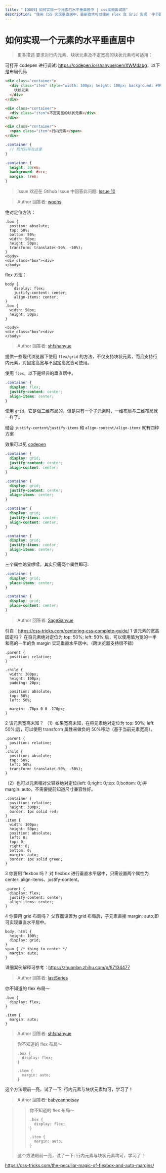 ```yaml
---
title: "【Q009】如何实现一个元素的水平垂直居中 | css高频面试题"
description: "使用 CSS 实现垂直居中，最新技术可以使用 Flex 及 Grid 实现  字节跳动面试题、阿里腾讯面试题、美团小米面试题。"
---
```


# 如何实现一个元素的水平垂直居中

> 更多描述
> 要求对行内元素、块状元素及不定宽高的块状元素均可适用：

可打开 codepen 进行调试: <https://codepen.io/shanyue/pen/XWMdabg>，以下是布局代码

```html
<div class="container">
  <div class="item" style="width: 100px; height: 100px; background: #999;">
    块状元素
  </div>
</div>

<div class="container">
  <div class="item">不定高宽的块状元素</div>
</div>

<div class="container">
  <span class="item">行内元素</span>
</div>
```

```scss
.container {
  // 把代码写在这里
}

.container {
  height: 20rem;
  background: #ccc;
  margin: 1rem;
}
```

> Issue
> 欢迎在 Gtihub Issue 中回答此问题: [Issue 10](https://github.com/shfshanyue/Daily-Question/issues/10)

> Author
> 回答者: [woohs](https://github.com/woohs)

绝对定位方法：

```
.box {
  postion: absolute;
  top: 50%;
  bottom: 50%;
  width: 50px;
  height: 50px;
  transform: translate(-50%, -50%);
}
<body>
<div class="box"><div>
</body>
```

flex 方法：

```
body {
    display: flex;
    justify-content: center;
    align-items: center;
}
.box {
  width: 50px;
  height: 50px;
}

<body>
<div class="box"><div>
</body>
```

> Author
> 回答者: [shfshanyue](https://github.com/shfshanyue)

提供一些现代浏览器下使用 `flex/grid` 的方法，不仅支持块状元素，而且支持行内元素，对固定高宽与不固定高宽皆可使用。

使用 `flex`，以下是经典的垂直居中。

```css
.container {
  display: flex;
  justify-content: center;
  align-items: center;
}
```

使用 `grid`，它是做二维布局的，但是只有一个子元素时，一维布局与二维布局就一样了。

结合 `justify-content`/`justify-items` 和 `align-content/align-items` 就有四种方案

效果可以见 [codepen](https://codepen.io/shanyue/pen/XWMdabg)

```css
.container {
  display: grid;
  justify-content: center;
  align-content: center;
}
```

```css
.container {
  display: grid;
  justify-content: center;
  align-items: center;
}
```

```css
.container {
  display: grid;
  justify-items: center;
  align-content: center;
}
```

```css
.container {
  display: grid;
  justify-items: center;
  align-items: center;
}
```

三个属性略显啰嗦，其实只需两个属性即可:

```css
.container {
  display: grid;
  place-items: center;
}
```

```css
.container {
  display: grid;
  place-content: center;
}
```

> Author
> 回答者: [SageSanyue](https://github.com/SageSanyue)

引自：https://css-tricks.com/centering-css-complete-guide/
1 该元素的宽高固定吗？
在将元素绝对定位为 top: 50%; left: 50%;后，可以使用值为宽的一半和高的一半的负 margin 实现垂直水平居中。（跨浏览器支持很不错）

```
.parent {
  position: relative;
}

.child {
  width: 300px;
  height: 100px;
  padding: 20px;

  position: absolute;
  top: 50%;
  left: 50%;

  margin: -70px 0 0 -170px;
}
```

2 该元素宽高未知？
（1）如果宽高未知，在将元素绝对定位为 top: 50%; left: 50%;后，可以使用 transform 属性来做负的 50%移动（基于当前元素宽高）。

```
.parent {
  position: relative;
}
.child {
  position: absolute;
  top: 50%;
  left: 50%;
  transform: translate(-50%, -50%);
}
```

（2）也可以元素相对父容器绝对定位(left: 0;right: 0;top: 0;bottom: 0;)并 margin: auto，不需要提前知道尺寸兼容性好。

```
.container {
  position: relative;
  height: 300px;
  border: 1px solid red;
}
.item {
  width: 100px;
  height: 50px;
  position: absolute;
  left: 0;
  top: 0;
  right: 0;
  bottom: 0;
  margin: auto;
  border: 1px solid green;
}
```

3 你要用 flexbox 吗？
对 flexbox 进行垂直水平居中，只需设置两个属性为 center: align-items、justify-content。

```
.parent {
  display: flex;
  justify-content: center;
  align-items: center;
}
```

4 你要用 grid 布局吗？
父容器设置为 grid 布局后，子元素直接 margin: auto;即可实现垂直水平居中。

```
body, html {
  height: 100%;
  display: grid;
}
span { /* thing to center */
  margin: auto;
}
```

详细案例解释可参考：https://zhuanlan.zhihu.com/p/87134477

> Author
> 回答者: [lastSeries](https://github.com/lastSeries)

你不知道的 flex 布局～

```
.box {
  display: flex;
}

.item {
  margin: auto;
}
```

> Author
> 回答者: [shfshanyue](https://github.com/shfshanyue)

> 你不知道的 flex 布局～
>
> ```
> .box {
>   display: flex;
> }
>
> .item {
>   margin: auto;
> }
> ```

这个方法眼前一亮，试了一下: 行内元素与块状元素均可，学习了！

> Author
> 回答者: [babycannotsay](https://github.com/babycannotsay)

> > 你不知道的 flex 布局～
> >
> > ```
> > .box {
> >   display: flex;
> > }
> >
> > .item {
> >   margin: auto;
> > }
> > ```
>
> 这个方法眼前一亮，试了一下: 行内元素与块状元素均可，学习了！

https://css-tricks.com/the-peculiar-magic-of-flexbox-and-auto-margins/

